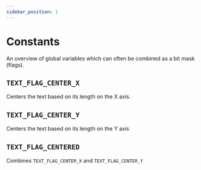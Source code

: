 ```yaml
---
sidebar_position: 1
---
```


# Constants

An overview of global variables which can often be combined as a bit mask (flags).

## `TEXT_FLAG_CENTER_X`

Centers the text based on its length on the X axis.

## `TEXT_FLAG_CENTER_Y`

Centers the text based on its length on the Y axis

## `TEXT_FLAG_CENTERED`

Combines `TEXT_FLAG_CENTER_X` and `TEXT_FLAG_CENTER_Y`
